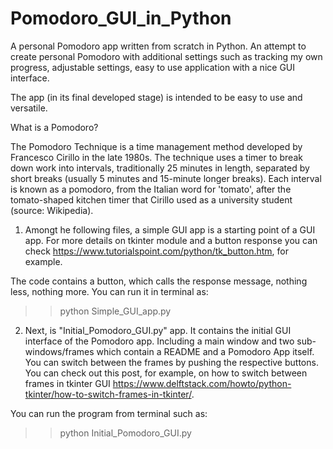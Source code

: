 # Pomodoro_GUI_in_Python
A personal Pomodoro app written from scratch in Python. An attempt to create personal Pomodoro with additional settings such as tracking my own progress, adjustable settings, easy to use application with a nice GUI interface. 

The app (in its final developed stage) is intended to be easy to use and versatile.

What is a Pomodoro?

The Pomodoro Technique is a time management method developed by Francesco Cirillo in the late 1980s. The technique uses a timer to break down work into intervals, traditionally 25 minutes in length, separated by short breaks (usually 5 minutes and 15-minute longer breaks). Each interval is known as a pomodoro, from the Italian word for 'tomato', after the tomato-shaped kitchen timer that Cirillo used as a university student (source: Wikipedia).


1) Amongt he following files, a simple GUI app is a starting point of a GUI app. 
For more details on tkinter module and a button response you can check https://www.tutorialspoint.com/python/tk_button.htm, for example.

The code contains a button, which calls the response message, nothing less, nothing more. You can run it in terminal as:
>> python Simple_GUI_app.py


2) Next, is "Initial_Pomodoro_GUI.py" app. It contains the initial GUI interface of the Pomodoro app. Including a main window and two sub-windows/frames which contain a README and a Pomodoro App itself. You can switch between the frames by pushing the respective buttons. You can check out this post, for example, on how to switch between frames in tkinter GUI https://www.delftstack.com/howto/python-tkinter/how-to-switch-frames-in-tkinter/.

You can run the program from terminal such as:
>> python Initial_Pomodoro_GUI.py
